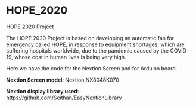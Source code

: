 # HOPE_2020
HOPE 2020 Project

The HOPE 2020 Project is based on developing an automatic fan for
emergency called HOPE, in response to equipment shortages, which are
suffering hospitals worldwide, due to the pandemic caused by the
COVID ‐ 19, whose cost in human lives is being very high.

Here we have the code for the Nextion Screen and for Arduino board.

**Nextion Screen model**:
  Nextion NX8048K070

**Nextion display library used**:
  https://github.com/Seithan/EasyNextionLibrary
